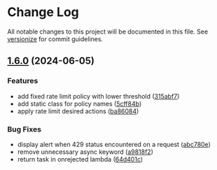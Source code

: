 # Change Log

All notable changes to this project will be documented in this file. See [versionize](https://github.com/versionize/versionize) for commit guidelines.

<a name="1.6.0"></a>
## [1.6.0](https://www.github.com/StevanFreeborn/onx-graph/releases/tag/v1.6.0) (2024-06-05)

### Features

* add fixed rate limit policy with lower threshold ([315abf7](https://www.github.com/StevanFreeborn/onx-graph/commit/315abf71dd6f83340e3ecd7f457bcbf6cc0da85c))
* add static class for policy names ([5cff84b](https://www.github.com/StevanFreeborn/onx-graph/commit/5cff84b434092af5f891e5b3c804f8d9ce971dce))
* apply rate limit desired actions ([ba86084](https://www.github.com/StevanFreeborn/onx-graph/commit/ba860848673422d1dc561a8d465a7a31a73a50b6))

### Bug Fixes

* display alert when 429 status encountered on a request ([abc780e](https://www.github.com/StevanFreeborn/onx-graph/commit/abc780e2cb60a7d970f640e2da64b8e4200fe91d))
* remove unnecessary async keyword ([a9818f2](https://www.github.com/StevanFreeborn/onx-graph/commit/a9818f210302314708192d647760677598fa477f))
* return task in onrejected lambda ([64d401c](https://www.github.com/StevanFreeborn/onx-graph/commit/64d401cb8d3866fdc7970143c1a1e51b3b6bc7a8))

